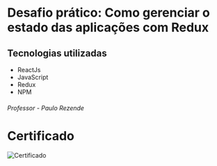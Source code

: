# Desafio prático: Como gerenciar o estado das aplicações com Redux

## Tecnologias utilizadas

- ReactJs
- JavaScript
- Redux
- NPM


###### Professor - Paulo Rezende

# Certificado

![Certificado](https://hermes.digitalinnovation.one/certificates/cover/6B665F81.jpg)